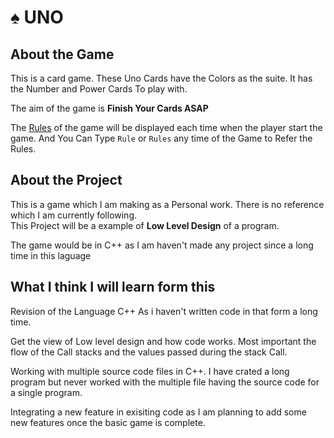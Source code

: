 # :spades: UNO

## About the Game
This is a card game. These Uno Cards have the Colors as the suite. It has the Number and Power Cards To play with.

The aim of the game is **Finish Your Cards ASAP**

The [Rules](./Info.cpp) of the game will be displayed each time when the player start the game. And You Can Type `Rule` or `Rules` any time of the Game to Refer the Rules.

## About the Project
This is a game which I am making as a Personal work. There is no reference which I am currently following.<br>
This Project will be a example of **Low Level Design** of a program.

The game would be in C++ as I am haven't made any project since a long time in this laguage

## What I think I will learn form this
Revision of the Language C++ As i haven't written code in that form a long time.

Get the view of Low level design and how code works. Most important the flow of the Call stacks and the values passed during the stack Call.

Working with multiple source code files in C++. I have crated a long program but never worked with the multiple file having the source code for a single program.

Integrating a new feature in exisiting code as I am planning to add some new features once the basic game is complete.